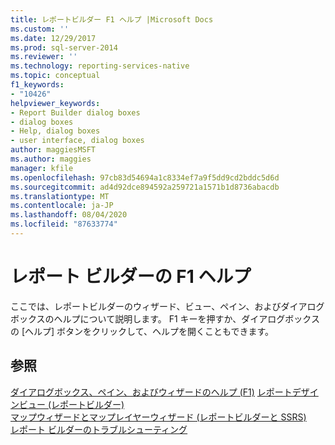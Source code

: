 ```yaml
---
title: レポートビルダー F1 ヘルプ |Microsoft Docs
ms.custom: ''
ms.date: 12/29/2017
ms.prod: sql-server-2014
ms.reviewer: ''
ms.technology: reporting-services-native
ms.topic: conceptual
f1_keywords:
- "10426"
helpviewer_keywords:
- Report Builder dialog boxes
- dialog boxes
- Help, dialog boxes
- user interface, dialog boxes
author: maggiesMSFT
ms.author: maggies
manager: kfile
ms.openlocfilehash: 97cb83d54694a1c8334ef7a9f5dd9cd2bddc5d6d
ms.sourcegitcommit: ad4d92dce894592a259721a1571b1d8736abacdb
ms.translationtype: MT
ms.contentlocale: ja-JP
ms.lasthandoff: 08/04/2020
ms.locfileid: "87633774"
---
```

# <a name="report-builder-f1-help"></a>レポート ビルダーの F1 ヘルプ
  ここでは、レポートビルダーのウィザード、ビュー、ペイン、およびダイアログボックスのヘルプについて説明します。 F1 キーを押すか、ダイアログボックスの [ヘルプ] ボタンをクリックして、ヘルプを開くこともできます。  
  
## <a name="see-also"></a>参照  
 [ダイアログボックス、ペイン、およびウィザードのヘルプ (F1)](../report-builder-help-for-dialog-boxes-panes-and-wizards.md) [レポートデザインビュー &#40;レポートビルダー&#41;](report-design-view-report-builder.md)   
 [マップウィザードとマップレイヤーウィザード &#40;レポートビルダーと SSRS&#41;](../report-design/map-wizard-and-map-layer-wizard-report-builder-and-ssrs.md)   
 [レポート ビルダーのトラブルシューティング](../troubleshoot-report-builder.md)  
  
  
